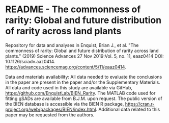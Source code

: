 # README - The commonness of rarity: Global and future distribution of rarity across land plants
Repository for data and analyses in Enquist, Brian J., et al. "The commonness of rarity: Global and future distribution of rarity across land plants." (2019) Science Advances  27 Nov 2019:Vol. 5, no. 11, eaaz0414 DOI: 10.1126/sciadv.aaz0414.  https://advances.sciencemag.org/content/5/11/eaaz0414.

Data and materials availability: All data needed to evaluate the conclusions in the paper are present in the paper and/or the Supplementary Materials. All data and code used in this study are available via GitHub, https://github.com/EnquistLab/BIEN_Rarity. The MATLAB code used for fitting gSADs are available from B.J.M. upon request. The public version of the BIEN database is accessible via the BIEN R package, https://cran.r-project.org/web/packages/BIEN/index.html. Additional data related to this paper may be requested from the authors.
